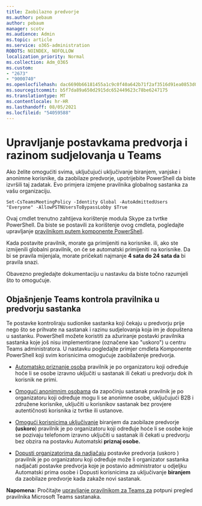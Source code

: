 ```yaml
---
title: Zaobilazno predvorje
ms.author: pebaum
author: pebaum
manager: scotv
ms.audience: Admin
ms.topic: article
ms.service: o365-administration
ROBOTS: NOINDEX, NOFOLLOW
localization_priority: Normal
ms.collection: Adm_O365
ms.custom:
- "2673"
- "9000740"
ms.openlocfilehash: dac6690b66181455a1c9c0f40a642b71f2af3516d91ea0853d06564b017b03a2
ms.sourcegitcommit: b5f7da89a650d2915dc652449623c78be6247175
ms.translationtype: MT
ms.contentlocale: hr-HR
ms.lasthandoff: 08/05/2021
ms.locfileid: "54059588"
---
```

# <a name="control-lobby-settings-and-level-of-participation-in-teams"></a>Upravljanje postavkama predvorja i razinom sudjelovanja u Teams

Ako želite omogućiti svima, uključujući uključivanje biranjem, vanjske i anonimne korisnike, da zaobilaze predvorje, upotrijebite PowerShell da biste izvršili taj zadatak. Evo primjera izmjene pravilnika globalnog sastanka za vašu organizaciju.

`Set-CsTeamsMeetingPolicy -Identity Global -AutoAdmittedUsers "Everyone" -AllowPSTNUsersToBypassLobby $True`

Ovaj cmdlet trenutno zahtijeva korištenje modula Skype za tvrtke PowerShell. Da biste se postavili za korištenje ovog cmdleta, pogledajte upravljanje [pravilnikom putem komponente PowerShell](https://docs.microsoft.com/microsoftteams/teams-powershell-overview#managing-policies-via-powershell).

Kada postavite pravilnik, morate ga primijeniti na korisnike. ili, ako ste izmijenili globalni pravilnik, on će se automatski primijeniti na korisnike. Da bi se pravila mijenjala, morate pričekati najmanje **4 sata do 24 sata da** bi pravila snazi. 

Obavezno pregledajte dokumentaciju u nastavku da biste točno razumjeli što to omogućuje.


## <a name="understanding-teams-meeting-lobby-policy-controls"></a>Objašnjenje Teams kontrola pravilnika u predvorju sastanka

Te postavke kontroliraju sudionike sastanka koji čekaju u predvorju prije nego što se prihvate na sastanak i razinu sudjelovanja koja im je dopuštena u sastanku. PowerShell možete koristiti za ažuriranje postavki pravilnika sastanka koje još nisu implementirane (označene kao "uskoro") u centru Teams administratora. U nastavku pogledajte primjer cmdleta Komponente PowerShell koji svim korisnicima omogućuje zaobilaženje predvorja.

- [Automatsko priznanje osoba](https://docs.microsoft.com/microsoftteams/meeting-policies-in-teams#automatically-admit-people) pravilnik je po organizatoru koji određuje hoće li se osobe izravno uključiti u sastanak ili čekati u predvorju dok ih korisnik ne primi.

- [Omogući anonimnim osobama](https://docs.microsoft.com/microsoftteams/meeting-policies-in-teams#allow-anonymous-people-to-start-a-meeting) da započinju sastanak pravilnik je po organizatoru koji određuje mogu li se anonimne osobe, uključujući B2B i združene korisnike, uključiti u korisnikov sastanak bez provjere autentičnosti korisnika iz tvrtke ili ustanove.

- [Omogući korisnicima uključivanje](https://docs.microsoft.com/microsoftteams/meeting-policies-in-teams#allow-dial-in-users-to-bypass-the-lobby-coming-soon) biranjem da zaobilaze predvorje **(uskoro**) pravilnik je po organizatoru koji određuje hoće li se osobe koje se pozivaju telefonom izravno uključiti u sastanak ili čekati u predvorju bez obzira na postavku Automatski **priznaj osobe.**

- [Dopusti organizatorima da nadjačaju](https://docs.microsoft.com/microsoftteams/meeting-policies-in-teams#allow-organizers-to-override-lobby-settings-coming-soon) postavke predvorja (uskoro ) pravilnik je po organizatoru koji  određuje može li organizator sastanka nadjačati postavke predvorja koje je postavio administrator u odjeljku Automatski prima osobe i Dopusti korisnicima za uključivanje **biranjem** da zaobilaze predvorje kada zakaže novi sastanak.

**Napomena:** Pročitajte [upravljanje pravilnikom za Teams za](https://docs.microsoft.com/microsoftteams/meeting-policies-in-teams) potpuni pregled pravilnika Microsoft Teams sastanaka.
